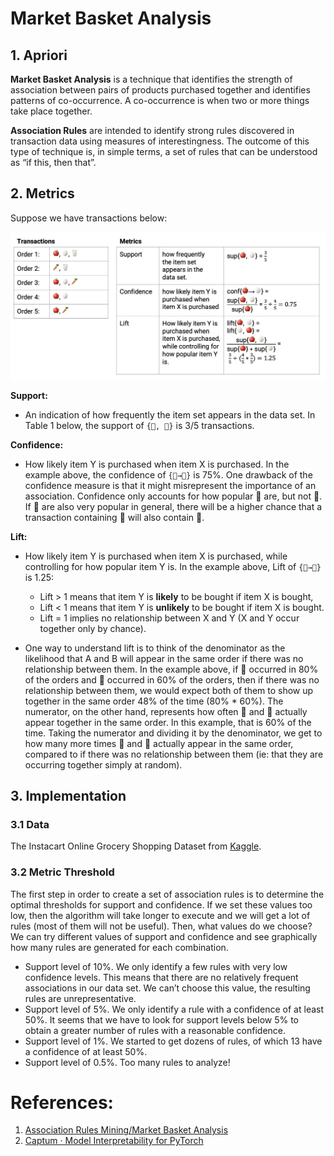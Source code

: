# Market Basket Analysis

## 1. Apriori
**Market Basket Analysis**  is a technique that identifies the strength of association between pairs of products purchased together and 
identifies patterns of co-occurrence. A co-occurrence is when two or more things take place together.

**Association Rules** are intended to identify strong rules discovered in transaction data using measures of 
interestingness. The outcome of this type of technique is, in simple terms, a set of rules that can be understood 
as “if this, then that”.

## 2. Metrics
Suppose we have transactions below:

![figure 1](media/fig1_metrics.png)

**Support:**
- An indication of how frequently the item set appears in the data set.
  In Table 1 below, the support of `{🍎, 🥚}` is 3/5 transactions.

**Confidence:**
- How likely item Y is purchased when item X is purchased. In the example above, the
  confidence of `{🍎→🥚}` is 75%. One drawback of the confidence measure is that it might misrepresent the 
importance of an association. Confidence only accounts for how popular 🍎 are, but not 🥚. If 🥚 are also very popular 
in general, there will be a higher chance that a transaction containing 🍎 will also contain 🥚.

**Lift:**
- How likely item Y is purchased when item X is purchased, while controlling for how popular item Y is. 
In the example above, Lift of `{🍎→🥚}` is 1.25: 
  - Lift > 1 means that item Y is **likely** to be bought if item X is bought, 
  - Lift < 1 means that item Y is **unlikely** to be bought if item X is bought.
  - Lift = 1 implies no relationship between X and Y (X and Y occur together only by chance).

- One way to understand lift is to think of the denominator as the likelihood that A and B will appear in the 
same order if there was no relationship between them. In the example above, if 🍎 occurred in 80% of the orders 
and 🥚 occurred in 60% of the orders, then if there was no relationship between them, we would expect both of 
them to show up together in the same order 48% of the time (80% * 60%). The numerator, on the other hand, 
represents how often 🍎 and 🥚 actually appear together in the same order. In this example, that is 60% of 
the time. Taking the numerator and dividing it by the denominator, we get to how many more times 🍎 and 🥚 
actually appear in the same order, compared to if there was no relationship between them (ie: that they are occurring 
together simply at random).

## 3. Implementation
### 3.1 Data
The Instacart Online Grocery Shopping Dataset from [Kaggle](https://www.kaggle.com/competitions/instacart-market-basket-analysis/data).

### 3.2 Metric Threshold
The first step in order to create a set of association rules is to determine the optimal thresholds for 
support and confidence. If we set these values too low, then the algorithm will take longer to execute and we 
will get a lot of rules (most of them will not be useful). Then, what values do we choose? We can try 
different values of support and confidence and see graphically how many rules are generated for each combination.

- Support level of 10%. We only identify a few rules with very low confidence levels. This means that there 
are no relatively frequent associations in our data set. We can’t choose this value, the resulting 
rules are unrepresentative.
- Support level of 5%. We only identify a rule with a confidence of at least 50%. It seems that we have to 
look for support levels below 5% to obtain a greater number of rules with a reasonable confidence.
- Support level of 1%. We started to get dozens of rules, of which 13 have a confidence of at least 50%.
- Support level of 0.5%. Too many rules to analyze!

# References:
1. [Association Rules Mining/Market Basket Analysis](https://www.kaggle.com/code/datatheque/association-rules-mining-market-basket-analysis)
2. [Captum · Model Interpretability for PyTorch](https://captum.ai/tutorials/)
